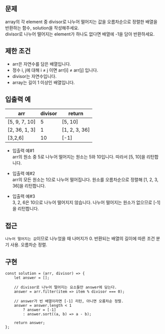 ## 문제

array의 각 element 중 divisor로 나누어 떨어지는 값을 오름차순으로 정렬한 배열을 반환하는 함수, solution을 작성해주세요.  
divisor로 나누어 떨어지는 element가 하나도 없다면 배열에 -1을 담아 반환하세요.

## 제한 조건

-   arr은 자연수를 담은 배열입니다.
-   정수 i, j에 대해 i ≠ j 이면 arr\[i\] ≠ arr\[j\] 입니다.
-   divisor는 자연수입니다.
-   array는 길이 1 이상인 배열입니다.

## 입출력 예

| arr             | divisor | return          |
| --------------- | ------- | --------------- |
| \[5, 9, 7, 10\] | 5       | \[5, 10\]       |
| \[2, 36, 1, 3\] | 1       | \[1, 2, 3, 36\] |
| \[3,2,6\]       | 10      | \[-1\]          |

-   입출력 예#1  
    arr의 원소 중 5로 나누어 떨어지는 원소는 5와 10입니다. 따라서 \[5, 10\]을 리턴합니다.
    
-   입출력 예#2  
    arr의 모든 원소는 1으로 나누어 떨어집니다. 원소를 오름차순으로 정렬해 \[1, 2, 3, 36\]을 리턴합니다.
    
-   입출력 예#3  
    3, 2, 6은 10으로 나누어 떨어지지 않습니다. 나누어 떨어지는 원소가 없으므로 \[-1\]을 리턴합니다.
    

## 접근

`나누어 떨어지는 값`이므로 나누었을 때 나머지가 0. 반환되는 배열의 길이에 따른 조건 분기 사용. 오름차순 정렬.

## 구현

```
const solution = (arr, divisor) => {
    let answer = [];

    // divisor로 나누어 떨어지는 요소들만 answer에 담는다.
    answer = arr.filter(item => item % divisor === 0);

    // answer가 빈 배열이라면 [-1] 리턴, 아니면 오름차순 정렬.
    answer = answer.length < 1 
        ? answer = [-1] 
        : answer.sort((a, b) => a - b);

    return answer;
};
```